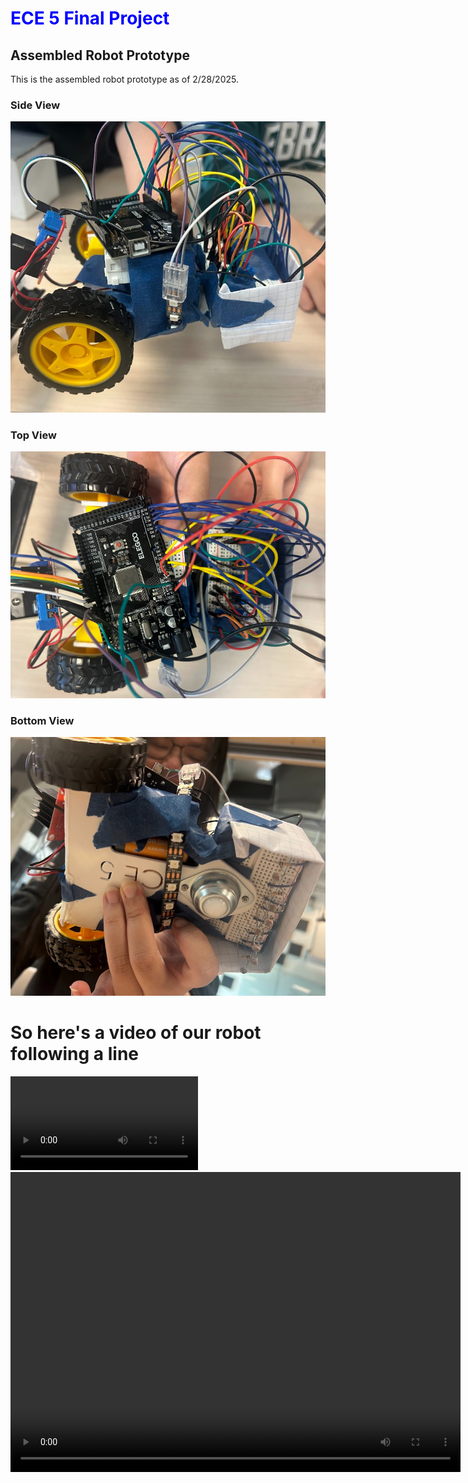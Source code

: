 # <span style="color:blue">ECE 5 Final Project</span>

## Assembled Robot Prototype

This is the assembled robot prototype as of 2/28/2025. 


### Side View
![Image](sideview.jpg)
### Top View
![Image](topview.png)
### Bottom View 
![Image](bottomview.jpg)

# So here's a video of our robot following a line
![](IMG_9217_1.mov)
<video src="IMG_9217_1.mov" controls preload width="720" height="480"></video>
